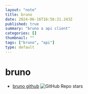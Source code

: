 ```yaml
---
layout: "note"
title: bruno
date: 2024-06-16T16:56:21.243Z
published: true
summary: "bruno a api client"
categories: []
thumbnail: ""
tags: ["bruno", "api"]
type: default
---
```


# bruno

- [bruno github](https://github.com/usebruno/bruno)
  ![GitHub Repo stars](https://img.shields.io/github/stars/usebruno/bruno)
